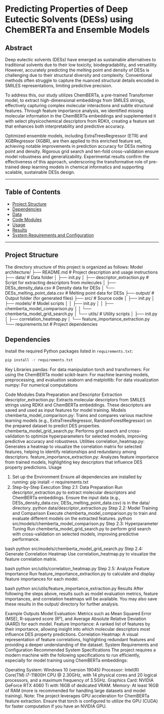 # Predicting Properties of Deep Eutectic Solvents (DESs) using ChemBERTa and Ensemble Models

## Abstract

Deep eutectic solvents (DESs) have emerged as sustainable alternatives to traditional solvents due to their low toxicity, biodegradability, and versatility. However, accurately predicting the melting point and density of DESs is challenging due to their structural diversity and complexity. Conventional methods often struggle to capture the nuanced structural details encoded in SMILES representations, limiting predictive precision. 

To address this, our study utilizes ChemBERTa, a pre-trained Transformer model, to extract high-dimensional embeddings from SMILES strings, effectively capturing complex molecular interactions and subtle structural features. Through feature importance analysis, we identified missing molecular information in the ChemBERTa embeddings and supplemented it with select physicochemical descriptors from RDKit, creating a feature set that enhances both interpretability and predictive accuracy.

Optimized ensemble models, including ExtraTreesRegressor (ETR) and XGBRegressor (XGBR), are then applied to this enriched feature set, achieving notable improvements in prediction accuracy for DESs melting point and density. Rigorous grid search and ten-fold cross-validation ensure model robustness and generalizability. Experimental results confirm the effectiveness of this approach, underscoring the transformative role of pre-trained deep learning models in chemical informatics and supporting scalable, sustainable DESs design.

---

## Table of Contents

- [Project Structure](#project-structure)
- [Dependencies](#dependencies)
- [Data](#data)
- [Code Modules](#code-modules)
- [Usage](#usage)
- [Results](#results)
- [System Requirements and Configuration](#system-requirements-and-configuration)

---

## Project Structure

The directory structure of this project is organized as follows:
Model architecture/ ├── README.md # Project description and usage instructions ├── data/ # Data folder │ ├── init.py │ ├── descriptor_extraction.py # Script for extracting descriptors from molecules │ ├── DESs_density_data.csv # Density data for DESs │ └── DESs_melting_point_data.csv # Melting point data for DESs ├── output/ # Output folder (for generated files) ├── src/ # Source code │ ├── init.py │ ├── models/ # Model scripts │ │ ├── init.py │ │ ├── chemberta_model_comparison.py │ │ └── chemberta_model_grid_search.py │ └── utils/ # Utility scripts │ ├── init.py │ ├── correlation_heatmap.py │ └── feature_importance_extraction.py └── requirements.txt # Project dependencies


## Dependencies

Install the required Python packages listed in `requirements.txt`:

```bash
pip install -r requirements.txt
```
Key Libraries
pandas: For data manipulation
torch and transformers: For using the ChemBERTa model
scikit-learn: For machine learning models, preprocessing, and evaluation
seaborn and matplotlib: For data visualization
numpy: For numerical computations

Code Modules
Data Preparation and Descriptor Extraction
descriptor_extraction.py: Extracts molecular descriptors from SMILES strings using RDKit and ChemBERTa embeddings. These descriptors are saved and used as input features for model training.
Models
chemberta_model_comparison.py: Trains and compares various machine learning models (e.g., ExtraTreesRegressor, RandomForestRegressor) on the prepared dataset to predict DES properties.
chemberta_model_grid_search.py: Performs grid search and cross-validation to optimize hyperparameters for selected models, improving predictive accuracy and robustness.
Utilities
correlation_heatmap.py: Generates a heatmap to visualize the correlation matrix for selected features, helping to identify relationships and redundancy among descriptors.
feature_importance_extraction.py: Analyzes feature importance from trained models, highlighting key descriptors that influence DES property predictions.
Usage
1. Set up the Environment
Ensure all dependencies are installed by running:
pip install -r requirements.txt
2. Step-by-Step Execution
Step 2.1: Data Preparation
Run descriptor_extraction.py to extract molecular descriptors and ChemBERTa embeddings. Ensure the input data (e.g., DESs_density_data.csv, DESs_melting_point_data.csv) is in the data/ directory.
python data/descriptor_extraction.py
Step 2.2: Model Training and Comparison
Execute chemberta_model_comparison.py to train and evaluate different models on the extracted features.
python src/models/chemberta_model_comparison.py
Step 2.3: Hyperparameter Tuning
Run chemberta_model_grid_search.py to perform grid search with cross-validation on selected models, improving predictive performance.

bash
python src/models/chemberta_model_grid_search.py
Step 2.4: Generate Correlation Heatmap
Use correlation_heatmap.py to visualize the feature correlation matrix.

bash
python src/utils/correlation_heatmap.py
Step 2.5: Analyze Feature Importance
Run feature_importance_extraction.py to calculate and display feature importances for each model.

bash
python src/utils/feature_importance_extraction.py
Results
After following the steps above, results such as model evaluation metrics, feature importances, and correlation heatmaps will be available. You may also save these results in the output/ directory for further analysis.

Example Outputs
Model Evaluation: Metrics such as Mean Squared Error (MSE), R-squared score (R²), and Average Absolute Relative Deviation (AARD) for each model.
Feature Importance: A ranked list of features by their importance, allowing insight into which molecular descriptors most influence DES property predictions.
Correlation Heatmap: A visual representation of feature correlations, highlighting redundant features and providing a deeper understanding of the dataset.
System Requirements and Configuration
Recommended System Specifications
The project requires a modern machine with the following specifications to run efficiently, especially for model training using ChemBERTa embeddings:

Operating System: Windows 10 (version 19045)
Processor: Intel(R) Core(TM) i7-11800H CPU @ 2.30GHz, with 14 physical cores and 20 logical processors, and a maximum frequency of 3.5GHz.
Graphics Card: NVIDIA GeForce RTX 4060 Ti with 16GB of dedicated VRAM.
Memory: At least 16GB of RAM (more is recommended for handling large datasets and model training).
Note: The project leverages GPU acceleration for ChemBERTa feature extraction. Ensure that torch is configured to utilize the GPU (CUDA) for faster computation if you have an NVIDIA GPU.

